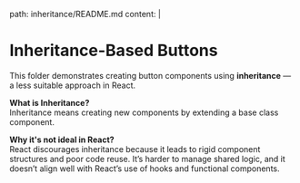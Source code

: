 path: inheritance/README.md
content: |
  # Inheritance-Based Buttons

  This folder demonstrates creating button components using **inheritance** — a less suitable approach in React.

  **What is Inheritance?**  
  Inheritance means creating new components by extending a base class component.

  **Why it's not ideal in React?**  
  React discourages inheritance because it leads to rigid component structures and poor code reuse. 
  It’s harder to manage shared logic, and it doesn’t align well with React’s use of hooks and functional components.
